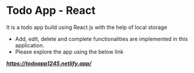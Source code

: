 # Todo App - React

It is a todo app build using React js with the help of local storage

- Add, edit, delete and complete functionalities are implemented in this application.
- Please explore the app using the below link

***https://todoapp1245.netlify.app/***

